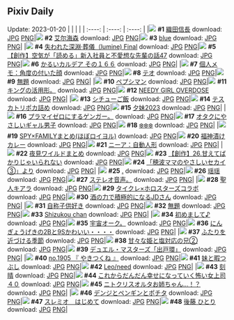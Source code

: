 ## Pixiv Daily
Update: 2023-01-20
|      |      |      |
| :----: | :----: | :----: |
|![](https://pixiv.microyu.workers.dev/c/240x480/img-master/img/2023/01/18/00/00/33/104602777_p0_master1200.jpg) **#1** [織田信長](https://www.pixiv.net/artworks/104602777) download: [JPG](https://pixiv.microyu.workers.dev/img-original/img/2023/01/18/00/00/33/104602777_p0.jpg) [PNG](https://pixiv.microyu.workers.dev/img-original/img/2023/01/18/00/00/33/104602777_p0.png)|![](https://pixiv.microyu.workers.dev/c/240x480/img-master/img/2023/01/18/01/29/42/104605228_p0_master1200.jpg) **#2** [艾尔海森](https://www.pixiv.net/artworks/104605228) download: [JPG](https://pixiv.microyu.workers.dev/img-original/img/2023/01/18/01/29/42/104605228_p0.jpg) [PNG](https://pixiv.microyu.workers.dev/img-original/img/2023/01/18/01/29/42/104605228_p0.png)|![](https://pixiv.microyu.workers.dev/c/240x480/img-master/img/2023/01/18/04/42/36/104607676_p0_master1200.jpg) **#3** [blue](https://www.pixiv.net/artworks/104607676) download: [JPG](https://pixiv.microyu.workers.dev/img-original/img/2023/01/18/04/42/36/104607676_p0.jpg) [PNG](https://pixiv.microyu.workers.dev/img-original/img/2023/01/18/04/42/36/104607676_p0.png)|
|![](https://pixiv.microyu.workers.dev/c/240x480/img-master/img/2023/01/19/00/01/16/104627190_p0_master1200.jpg) **#4** [失われた深淵·葬儀（lumine) Final](https://www.pixiv.net/artworks/104627190) download: [JPG](https://pixiv.microyu.workers.dev/img-original/img/2023/01/19/00/01/16/104627190_p0.jpg) [PNG](https://pixiv.microyu.workers.dev/img-original/img/2023/01/19/00/01/16/104627190_p0.png)|![](https://pixiv.microyu.workers.dev/c/240x480/img-master/img/2023/01/19/18/10/39/104641892_p0_master1200.jpg) **#5** [【創作】空気が「読める」新入社員と不愛想な先輩の話47](https://www.pixiv.net/artworks/104641892) download: [JPG](https://pixiv.microyu.workers.dev/img-original/img/2023/01/19/18/10/39/104641892_p0.jpg) [PNG](https://pixiv.microyu.workers.dev/img-original/img/2023/01/19/18/10/39/104641892_p0.png)|![](https://pixiv.microyu.workers.dev/c/240x480/img-master/img/2023/01/19/00/00/20/104627031_p0_master1200.jpg) **#6** [かるいカルデア その１６６](https://www.pixiv.net/artworks/104627031) download: [JPG](https://pixiv.microyu.workers.dev/img-original/img/2023/01/19/00/00/20/104627031_p0.jpg) [PNG](https://pixiv.microyu.workers.dev/img-original/img/2023/01/19/00/00/20/104627031_p0.png)|
|![](https://pixiv.microyu.workers.dev/c/240x480/img-master/img/2023/01/18/08/00/08/104609449_p0_master1200.jpg) **#7** [個人メモ：角度の付いた顔](https://www.pixiv.net/artworks/104609449) download: [JPG](https://pixiv.microyu.workers.dev/img-original/img/2023/01/18/08/00/08/104609449_p0.jpg) [PNG](https://pixiv.microyu.workers.dev/img-original/img/2023/01/18/08/00/08/104609449_p0.png)|![](https://pixiv.microyu.workers.dev/c/240x480/img-master/img/2023/01/18/18/29/53/104618002_p0_master1200.jpg) **#8** [テオ](https://www.pixiv.net/artworks/104618002) download: [JPG](https://pixiv.microyu.workers.dev/img-original/img/2023/01/18/18/29/53/104618002_p0.jpg) [PNG](https://pixiv.microyu.workers.dev/img-original/img/2023/01/18/18/29/53/104618002_p0.png)|![](https://pixiv.microyu.workers.dev/c/240x480/img-master/img/2023/01/18/00/06/24/104603139_p0_master1200.jpg) **#9** [無題](https://www.pixiv.net/artworks/104603139) download: [JPG](https://pixiv.microyu.workers.dev/img-original/img/2023/01/18/00/06/24/104603139_p0.jpg) [PNG](https://pixiv.microyu.workers.dev/img-original/img/2023/01/18/00/06/24/104603139_p0.png)|
|![](https://pixiv.microyu.workers.dev/c/240x480/img-master/img/2023/01/19/00/00/43/104627110_p0_master1200.jpg) **#10** [ペプシマン](https://www.pixiv.net/artworks/104627110) download: [JPG](https://pixiv.microyu.workers.dev/img-original/img/2023/01/19/00/00/43/104627110_p0.jpg) [PNG](https://pixiv.microyu.workers.dev/img-original/img/2023/01/19/00/00/43/104627110_p0.png)|![](https://pixiv.microyu.workers.dev/c/240x480/img-master/img/2023/01/18/16/22/27/104614861_p0_master1200.jpg) **#11** [キングの活用形。](https://www.pixiv.net/artworks/104614861) download: [JPG](https://pixiv.microyu.workers.dev/img-original/img/2023/01/18/16/22/27/104614861_p0.jpg) [PNG](https://pixiv.microyu.workers.dev/img-original/img/2023/01/18/16/22/27/104614861_p0.png)|![](https://pixiv.microyu.workers.dev/c/240x480/img-master/img/2023/01/18/20/26/41/104620766_p0_master1200.jpg) **#12** [NEEDY GIRL OVERDOSE](https://www.pixiv.net/artworks/104620766) download: [JPG](https://pixiv.microyu.workers.dev/img-original/img/2023/01/18/20/26/41/104620766_p0.jpg) [PNG](https://pixiv.microyu.workers.dev/img-original/img/2023/01/18/20/26/41/104620766_p0.png)|
|![](https://pixiv.microyu.workers.dev/c/240x480/img-master/img/2023/01/18/23/05/27/104625407_p0_master1200.jpg) **#13** [シチューご飯](https://www.pixiv.net/artworks/104625407) download: [JPG](https://pixiv.microyu.workers.dev/img-original/img/2023/01/18/23/05/27/104625407_p0.jpg) [PNG](https://pixiv.microyu.workers.dev/img-original/img/2023/01/18/23/05/27/104625407_p0.png)|![](https://pixiv.microyu.workers.dev/c/240x480/img-master/img/2023/01/19/22/26/53/104648382_p0_master1200.jpg) **#14** [テスカトリポカ詰め](https://www.pixiv.net/artworks/104648382) download: [JPG](https://pixiv.microyu.workers.dev/img-original/img/2023/01/19/22/26/53/104648382_p0.jpg) [PNG](https://pixiv.microyu.workers.dev/img-original/img/2023/01/19/22/26/53/104648382_p0.png)|![](https://pixiv.microyu.workers.dev/c/240x480/img-master/img/2023/01/18/12/10/20/104612258_p0_master1200.jpg) **#15** [夕妹2023](https://www.pixiv.net/artworks/104612258) download: [JPG](https://pixiv.microyu.workers.dev/img-original/img/2023/01/18/12/10/20/104612258_p0.jpg) [PNG](https://pixiv.microyu.workers.dev/img-original/img/2023/01/18/12/10/20/104612258_p0.png)|
|![](https://pixiv.microyu.workers.dev/c/240x480/img-master/img/2023/01/19/03/28/38/104631071_p0_master1200.jpg) **#16** [プラマイゼロにするゲンガー。](https://www.pixiv.net/artworks/104631071) download: [JPG](https://pixiv.microyu.workers.dev/img-original/img/2023/01/19/03/28/38/104631071_p0.jpg) [PNG](https://pixiv.microyu.workers.dev/img-original/img/2023/01/19/03/28/38/104631071_p0.png)|![](https://pixiv.microyu.workers.dev/c/240x480/img-master/img/2023/01/18/14/54/04/104614492_p0_master1200.jpg) **#17** [オタクにやさしいギャル男子](https://www.pixiv.net/artworks/104614492) download: [JPG](https://pixiv.microyu.workers.dev/img-original/img/2023/01/18/14/54/04/104614492_p0.jpg) [PNG](https://pixiv.microyu.workers.dev/img-original/img/2023/01/18/14/54/04/104614492_p0.png)|![](https://pixiv.microyu.workers.dev/c/240x480/img-master/img/2023/01/18/00/46/46/104604297_p0_master1200.jpg) **#18** [❄️❄️❄️](https://www.pixiv.net/artworks/104604297) download: [JPG](https://pixiv.microyu.workers.dev/img-original/img/2023/01/18/00/46/46/104604297_p0.jpg) [PNG](https://pixiv.microyu.workers.dev/img-original/img/2023/01/18/00/46/46/104604297_p0.png)|
|![](https://pixiv.microyu.workers.dev/c/240x480/img-master/img/2023/01/18/00/01/07/104602874_p0_master1200.jpg) **#19** [SPY×FAMILYまとめ(ほぼロイヨル)](https://www.pixiv.net/artworks/104602874) download: [JPG](https://pixiv.microyu.workers.dev/img-original/img/2023/01/18/00/01/07/104602874_p0.jpg) [PNG](https://pixiv.microyu.workers.dev/img-original/img/2023/01/18/00/01/07/104602874_p0.png)|![](https://pixiv.microyu.workers.dev/c/240x480/img-master/img/2023/01/19/20/30/01/104645058_p0_master1200.jpg) **#20** [福神漬けカレー](https://www.pixiv.net/artworks/104645058) download: [JPG](https://pixiv.microyu.workers.dev/img-original/img/2023/01/19/20/30/01/104645058_p0.jpg) [PNG](https://pixiv.microyu.workers.dev/img-original/img/2023/01/19/20/30/01/104645058_p0.png)|![](https://pixiv.microyu.workers.dev/c/240x480/img-master/img/2023/01/18/23/21/56/104625846_p0_master1200.jpg) **#21** [ニーア：自動人形](https://www.pixiv.net/artworks/104625846) download: [JPG](https://pixiv.microyu.workers.dev/img-original/img/2023/01/18/23/21/56/104625846_p0.jpg) [PNG](https://pixiv.microyu.workers.dev/img-original/img/2023/01/18/23/21/56/104625846_p0.png)|
|![](https://pixiv.microyu.workers.dev/c/240x480/img-master/img/2023/01/18/19/03/23/104618763_p0_master1200.jpg) **#22** [夜見ワイルドまとめ](https://www.pixiv.net/artworks/104618763) download: [JPG](https://pixiv.microyu.workers.dev/img-original/img/2023/01/18/19/03/23/104618763_p0.jpg) [PNG](https://pixiv.microyu.workers.dev/img-original/img/2023/01/18/19/03/23/104618763_p0.png)|![](https://pixiv.microyu.workers.dev/c/240x480/img-master/img/2023/01/18/14/53/35/104614483_p0_master1200.jpg) **#23** [【創作】26.甘えてばかりじゃいられない](https://www.pixiv.net/artworks/104614483) download: [JPG](https://pixiv.microyu.workers.dev/img-original/img/2023/01/18/14/53/35/104614483_p0.jpg) [PNG](https://pixiv.microyu.workers.dev/img-original/img/2023/01/18/14/53/35/104614483_p0.png)|![](https://pixiv.microyu.workers.dev/c/240x480/img-master/img/2023/01/18/18/06/43/104617573_p0_master1200.jpg) **#24** [「穂波ママのやさしいセカイ③」より](https://www.pixiv.net/artworks/104617573) download: [JPG](https://pixiv.microyu.workers.dev/img-original/img/2023/01/18/18/06/43/104617573_p0.jpg) [PNG](https://pixiv.microyu.workers.dev/img-original/img/2023/01/18/18/06/43/104617573_p0.png)|
|![](https://pixiv.microyu.workers.dev/c/240x480/img-master/img/2023/01/18/13/34/52/104603130_p0_master1200.jpg) **#25** [.](https://www.pixiv.net/artworks/104603130) download: [JPG](https://pixiv.microyu.workers.dev/img-original/img/2023/01/18/13/34/52/104603130_p0.jpg) [PNG](https://pixiv.microyu.workers.dev/img-original/img/2023/01/18/13/34/52/104603130_p0.png)|![](https://pixiv.microyu.workers.dev/c/240x480/img-master/img/2023/01/18/14/24/53/104614106_p0_master1200.jpg) **#26** [瑶瑶](https://www.pixiv.net/artworks/104614106) download: [JPG](https://pixiv.microyu.workers.dev/img-original/img/2023/01/18/14/24/53/104614106_p0.jpg) [PNG](https://pixiv.microyu.workers.dev/img-original/img/2023/01/18/14/24/53/104614106_p0.png)|![](https://pixiv.microyu.workers.dev/c/240x480/img-master/img/2023/01/18/22/18/14/104624013_p0_master1200.jpg) **#27** [ステレオ音声。](https://www.pixiv.net/artworks/104624013) download: [JPG](https://pixiv.microyu.workers.dev/img-original/img/2023/01/18/22/18/14/104624013_p0.jpg) [PNG](https://pixiv.microyu.workers.dev/img-original/img/2023/01/18/22/18/14/104624013_p0.png)|
|![](https://pixiv.microyu.workers.dev/c/240x480/img-master/img/2023/01/18/18/33/27/104618100_p0_master1200.jpg) **#28** [聖人キアラ](https://www.pixiv.net/artworks/104618100) download: [JPG](https://pixiv.microyu.workers.dev/img-original/img/2023/01/18/18/33/27/104618100_p0.jpg) [PNG](https://pixiv.microyu.workers.dev/img-original/img/2023/01/18/18/33/27/104618100_p0.png)|![](https://pixiv.microyu.workers.dev/c/240x480/img-master/img/2023/01/18/22/24/38/104624189_p0_master1200.jpg) **#29** [タイクレ×ホロスターズコラボ](https://www.pixiv.net/artworks/104624189) download: [JPG](https://pixiv.microyu.workers.dev/img-original/img/2023/01/18/22/24/38/104624189_p0.jpg) [PNG](https://pixiv.microyu.workers.dev/img-original/img/2023/01/18/22/24/38/104624189_p0.png)|![](https://pixiv.microyu.workers.dev/c/240x480/img-master/img/2023/01/18/03/39/53/104602863_p0_master1200.jpg) **#30** [酒の力で積極的になるJDさん](https://www.pixiv.net/artworks/104602863) download: [JPG](https://pixiv.microyu.workers.dev/img-original/img/2023/01/18/03/39/53/104602863_p0.jpg) [PNG](https://pixiv.microyu.workers.dev/img-original/img/2023/01/18/03/39/53/104602863_p0.png)|
|![](https://pixiv.microyu.workers.dev/c/240x480/img-master/img/2023/01/19/00/04/11/104627344_p0_master1200.jpg) **#31** [自称子供好き](https://www.pixiv.net/artworks/104627344) download: [JPG](https://pixiv.microyu.workers.dev/img-original/img/2023/01/19/00/04/11/104627344_p0.jpg) [PNG](https://pixiv.microyu.workers.dev/img-original/img/2023/01/19/00/04/11/104627344_p0.png)|![](https://pixiv.microyu.workers.dev/c/240x480/img-master/img/2023/01/19/19/39/13/104643836_p0_master1200.jpg) **#32** [無題](https://www.pixiv.net/artworks/104643836) download: [JPG](https://pixiv.microyu.workers.dev/img-original/img/2023/01/19/19/39/13/104643836_p0.jpg) [PNG](https://pixiv.microyu.workers.dev/img-original/img/2023/01/19/19/39/13/104643836_p0.png)|![](https://pixiv.microyu.workers.dev/c/240x480/img-master/img/2023/01/18/05/39/36/104608085_p0_master1200.jpg) **#33** [Shizukou chan](https://www.pixiv.net/artworks/104608085) download: [JPG](https://pixiv.microyu.workers.dev/img-original/img/2023/01/18/05/39/36/104608085_p0.jpg) [PNG](https://pixiv.microyu.workers.dev/img-original/img/2023/01/18/05/39/36/104608085_p0.png)|
|![](https://pixiv.microyu.workers.dev/c/240x480/img-master/img/2023/01/19/17/37/50/104641198_p0_master1200.jpg) **#34** [初めまして♪](https://www.pixiv.net/artworks/104641198) download: [JPG](https://pixiv.microyu.workers.dev/img-original/img/2023/01/19/17/37/50/104641198_p0.jpg) [PNG](https://pixiv.microyu.workers.dev/img-original/img/2023/01/19/17/37/50/104641198_p0.png)|![](https://pixiv.microyu.workers.dev/c/240x480/img-master/img/2023/01/18/22/37/13/104624551_p0_master1200.jpg) **#35** [宇宙オーク。](https://www.pixiv.net/artworks/104624551) download: [JPG](https://pixiv.microyu.workers.dev/img-original/img/2023/01/18/22/37/13/104624551_p0.jpg) [PNG](https://pixiv.microyu.workers.dev/img-original/img/2023/01/18/22/37/13/104624551_p0.png)|![](https://pixiv.microyu.workers.dev/c/240x480/img-master/img/2023/01/18/17/06/35/104616414_p0_master1200.jpg) **#36** [にんぎょうげきの2Bと9Sかわいい・・・・](https://www.pixiv.net/artworks/104616414) download: [JPG](https://pixiv.microyu.workers.dev/img-original/img/2023/01/18/17/06/35/104616414_p0.jpg) [PNG](https://pixiv.microyu.workers.dev/img-original/img/2023/01/18/17/06/35/104616414_p0.png)|
|![](https://pixiv.microyu.workers.dev/c/240x480/img-master/img/2023/01/19/00/38/06/104628297_p0_master1200.jpg) **#37** [ふたりを近づける季節](https://www.pixiv.net/artworks/104628297) download: [JPG](https://pixiv.microyu.workers.dev/img-original/img/2023/01/19/00/38/06/104628297_p0.jpg) [PNG](https://pixiv.microyu.workers.dev/img-original/img/2023/01/19/00/38/06/104628297_p0.png)|![](https://pixiv.microyu.workers.dev/c/240x480/img-master/img/2023/01/19/00/01/01/104627158_p0_master1200.jpg) **#38** [甘々な姫と塩対応の兄②](https://www.pixiv.net/artworks/104627158) download: [JPG](https://pixiv.microyu.workers.dev/img-original/img/2023/01/19/00/01/01/104627158_p0.jpg) [PNG](https://pixiv.microyu.workers.dev/img-original/img/2023/01/19/00/01/01/104627158_p0.png)|![](https://pixiv.microyu.workers.dev/c/240x480/img-master/img/2023/01/18/18/01/06/104617457_p0_master1200.jpg) **#39** [デュエル・マスターズ「出戸環」](https://www.pixiv.net/artworks/104617457) download: [JPG](https://pixiv.microyu.workers.dev/img-original/img/2023/01/18/18/01/06/104617457_p0.jpg) [PNG](https://pixiv.microyu.workers.dev/img-original/img/2023/01/18/18/01/06/104617457_p0.png)|
|![](https://pixiv.microyu.workers.dev/c/240x480/img-master/img/2023/01/18/12/07/10/104612217_p0_master1200.jpg) **#40** [no.1905 『 やきつくね 』](https://www.pixiv.net/artworks/104612217) download: [JPG](https://pixiv.microyu.workers.dev/img-original/img/2023/01/18/12/07/10/104612217_p0.jpg) [PNG](https://pixiv.microyu.workers.dev/img-original/img/2023/01/18/12/07/10/104612217_p0.png)|![](https://pixiv.microyu.workers.dev/c/240x480/img-master/img/2023/01/18/18/36/04/104618145_p0_master1200.jpg) **#41** [妹と暇つぶし](https://www.pixiv.net/artworks/104618145) download: [JPG](https://pixiv.microyu.workers.dev/img-original/img/2023/01/18/18/36/04/104618145_p0.jpg) [PNG](https://pixiv.microyu.workers.dev/img-original/img/2023/01/18/18/36/04/104618145_p0.png)|![](https://pixiv.microyu.workers.dev/c/240x480/img-master/img/2023/01/18/04/37/05/104607634_p0_master1200.jpg) **#42** [Leo/need](https://www.pixiv.net/artworks/104607634) download: [JPG](https://pixiv.microyu.workers.dev/img-original/img/2023/01/18/04/37/05/104607634_p0.jpg) [PNG](https://pixiv.microyu.workers.dev/img-original/img/2023/01/18/04/37/05/104607634_p0.png)|
|![](https://pixiv.microyu.workers.dev/c/240x480/img-master/img/2023/01/19/00/00/22/104627034_p0_master1200.jpg) **#43** [刻晴](https://www.pixiv.net/artworks/104627034) download: [JPG](https://pixiv.microyu.workers.dev/img-original/img/2023/01/19/00/00/22/104627034_p0.jpg) [PNG](https://pixiv.microyu.workers.dev/img-original/img/2023/01/19/00/00/22/104627034_p0.png)|![](https://pixiv.microyu.workers.dev/c/240x480/img-master/img/2023/01/19/17/16/15/104640702_p0_master1200.jpg) **#44** [これからだんだん幸せになっていく怖い女上司４０](https://www.pixiv.net/artworks/104640702) download: [JPG](https://pixiv.microyu.workers.dev/img-original/img/2023/01/19/17/16/15/104640702_p0.jpg) [PNG](https://pixiv.microyu.workers.dev/img-original/img/2023/01/19/17/16/15/104640702_p0.png)|![](https://pixiv.microyu.workers.dev/c/240x480/img-master/img/2023/01/19/00/00/44/104627113_p0_master1200.jpg) **#45** [ニトクリスオルタお姉ちゃん…！？](https://www.pixiv.net/artworks/104627113) download: [JPG](https://pixiv.microyu.workers.dev/img-original/img/2023/01/19/00/00/44/104627113_p0.jpg) [PNG](https://pixiv.microyu.workers.dev/img-original/img/2023/01/19/00/00/44/104627113_p0.png)|
|![](https://pixiv.microyu.workers.dev/c/240x480/img-master/img/2023/01/18/09/40/57/104610460_p0_master1200.jpg) **#46** [デンジとペンギンとポチタ](https://www.pixiv.net/artworks/104610460) download: [JPG](https://pixiv.microyu.workers.dev/img-original/img/2023/01/18/09/40/57/104610460_p0.jpg) [PNG](https://pixiv.microyu.workers.dev/img-original/img/2023/01/18/09/40/57/104610460_p0.png)|![](https://pixiv.microyu.workers.dev/c/240x480/img-master/img/2023/01/18/20/30/40/104620873_p0_master1200.jpg) **#47** [スレミオ　はじめて](https://www.pixiv.net/artworks/104620873) download: [JPG](https://pixiv.microyu.workers.dev/img-original/img/2023/01/18/20/30/40/104620873_p0.jpg) [PNG](https://pixiv.microyu.workers.dev/img-original/img/2023/01/18/20/30/40/104620873_p0.png)|![](https://pixiv.microyu.workers.dev/c/240x480/img-master/img/2023/01/19/06/44/16/104632926_p0_master1200.jpg) **#48** [後藤 ひとり](https://www.pixiv.net/artworks/104632926) download: [JPG](https://pixiv.microyu.workers.dev/img-original/img/2023/01/19/06/44/16/104632926_p0.jpg) [PNG](https://pixiv.microyu.workers.dev/img-original/img/2023/01/19/06/44/16/104632926_p0.png)|
